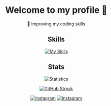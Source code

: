 <div align="center">
  
# Welcome to my profile 👋

💪 Improving my coding skills

## Skills

[![My Skills](https://skillicons.dev/icons?i=html,css,js,ts,react,nextjs,prisma,vite,styledcomponents,sass,tailwind,materialui,nodejs,bun,express,mongodb,mysql,postgres,linux,bash,git,figma,vscode)](https://skillicons.dev)

## Stats

![Statistics](https://github-readme-stats.vercel.app/api?username=riobits&show_icons=true&theme=tokyonight)

[![GitHub Streak](http://github-readme-streak-stats.herokuapp.com?user=riobits&theme=tokyonight)](https://git.io/streak-stats)

[![Instagram](https://img.shields.io/badge/riobits-follow-blue?style=for-the-badge&logo=instagram)](https://www.instagram.com/riobits)
[![Instagram](https://img.shields.io/badge/mokaab-follow-blue?style=for-the-badge&logo=instagram)](https://www.instagram.com/mokaab_dev)

</div>
